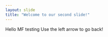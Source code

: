 ```yaml
---
layout: slide
title: "Welcome to our second slide!"
---
```

Hello MF testing
Use the left arrow to go back!
